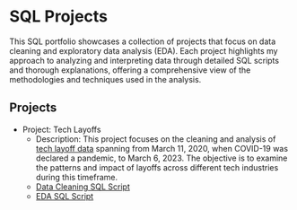 # SQL Projects

This SQL portfolio showcases a collection of projects that focus on data cleaning and exploratory data analysis (EDA). Each project highlights my approach to analyzing and interpreting data through detailed SQL scripts and thorough explanations, offering a comprehensive view of the methodologies and techniques used in the analysis.

## Projects

* Project: Tech Layoffs
	* Description: This project focuses on the cleaning and analysis of [tech layoff data](layoffs%20dataset/layoffs.csv) spanning from March 11, 2020, when COVID-19 was declared a pandemic, to March 6, 2023. The objective is to examine the patterns and impact of layoffs across different tech industries during this timeframe.
	* [Data Cleaning SQL Script](layoffs%20dataset/layoffs_data_cleaning.sql)
	* [EDA SQL Script](layoffs%20dataset/layoffs_exploratory_analysis.sql)